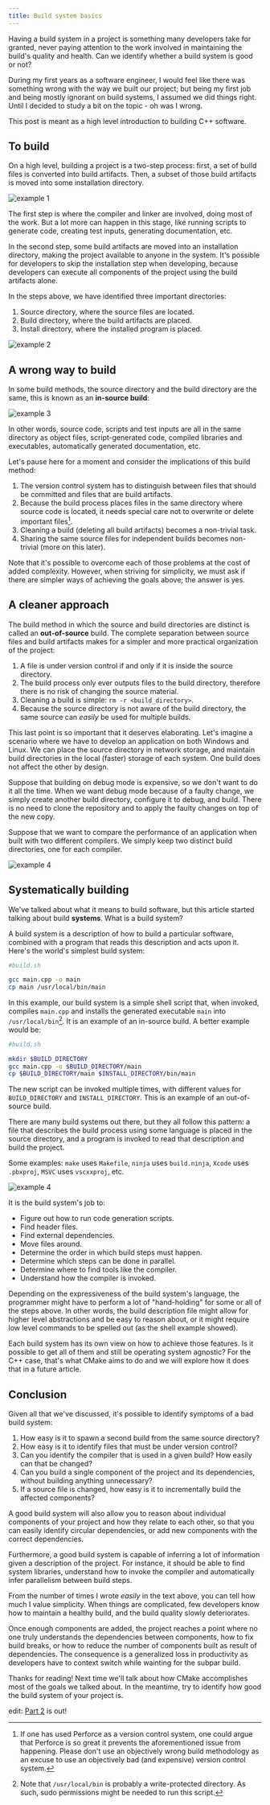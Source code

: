 ```yaml
---
title: Build system basics
---
```


Having a build system in a project is something many developers take for
granted, never paying attention to the work involved in maintaining the build's
quality and health. Can we identify whether a build system is good or not?

During my first years as a software engineer, I would feel like there was
something wrong with the way we built our project; but being my first job and
being mostly ignorant on build systems, I assumed we did things right. Until I
decided to study a bit on the topic - oh was I wrong.

This post is meant as a high level introduction to building C++ software.

## To build

On a high level, building a project is a two-step process: first, a set of
build files is converted into build artifacts. Then, a subset of those build
artifacts is moved into some installation directory.

![example 1](to_build.svg)

The first step is where the compiler and linker are involved, doing most of the
work. But a lot more can happen in this stage, like running scripts to generate
code, creating test inputs, generating documentation, etc.

In the second step, some build artifacts are moved into an installation
directory, making the project available to anyone in the system. It's possible
for developers to skip the installation step when developing, because
developers can execute all components of the project using the build
artifacts alone.

In the steps above, we have identified three important directories:

1. Source directory, where the source files are located.
2. Build directory, where the build artifacts are placed.
3. Install directory, where the installed program is placed.

![example 2](locations.svg)

## A wrong way to build

In some build methods, the source directory and the build directory are the
same, this is known as an __in-source build__:

![example 3](in_source.svg)

In other words, source code, scripts and test inputs are all in the same
directory as object files, script-generated code, compiled libraries and
executables, automatically generated documentation, etc.

Let's pause here for a moment and consider the implications of this build
method:

1. The version control system has to distinguish between files that should be
committed and files that are build artifacts.
2. Because the build process places files in the same directory where source
code is located, it needs special care not to overwrite or delete important
files[^1].
3. Cleaning a build (deleting all build artifacts) becomes a non-trivial task.
4. Sharing the same source files for independent builds becomes non-trivial
(more on this later).

Note that it's possible to overcome each of those problems at the cost of added
complexity. However, when striving for simplicity, we must ask if there are
simpler ways of achieving the goals above; the answer is yes.

## A cleaner approach

The build method in which the source and build directories are distinct is
called an __out-of-source__ build. The complete separation between source files
and build artifacts makes for a simpler and more practical organization of the
project:

1. A file is under version control if and only if it is inside the source
directory.
2. The build process only ever outputs files to the build directory, therefore
there is no risk of changing the source material.
3. Cleaning a build is simple: `rm -r <build_directory>`.
4. Because the source directory is not aware of the build directory, the same
source can _easily_ be used for multiple builds.

This last point is so important that it deserves elaborating. Let's imagine a
scenario where we have to develop an application on both Windows and Linux.  We
can place the source directory in network storage, and maintain build
directories in the local (faster) storage of each system. One build does not
affect the other by design.

Suppose that building on debug mode is expensive, so we don't want to do it all
the time. When we want debug mode because of a faulty change, we simply create
another build directory, configure it to debug, and build. There is no need to
clone the repository and to apply the faulty changes on top of the new copy.

Suppose that we want to compare the performance of an application when built
with two different compilers. We simply keep two distinct build directories,
one for each compiler.

![example 4](out_of_source.svg)

## Systematically building

We've talked about what it means to build software, but this article started
talking about build __systems__. What is a build system?

A build system is a description of how to build a particular software, combined
with a program that reads this description and acts upon it. Here's the world's
simplest build system:

```bash
#build.sh

gcc main.cpp -o main
cp main /usr/local/bin/main
```

In this example, our build system is a simple shell script that, when invoked,
compiles `main.cpp` and installs the generated executable `main` into
`/usr/local/bin`[^2]. It is an example of an in-source build. A better example
would be:

```bash
#build.sh

mkdir $BUILD_DIRECTORY
gcc main.cpp -o $BUILD_DIRECTORY/main
cp $BUILD_DIRECTORY/main $INSTALL_DIRECTORY/bin/main
```

The new script can be invoked multiple times, with different values for
`BUILD_DIRECTORY` and `INSTALL_DIRECTORY`. This is an example of an
out-of-source build.

There are many build systems out there, but they all follow this pattern: a
file that describes the build process using some language is placed in the
source directory, and a program is invoked to read that description and build
the project.

Some examples: `make` uses `Makefile`, `ninja` uses `build.ninja`, `Xcode` uses
`.pbxproj`, `MSVC` uses `vscxxproj`, etc.

![example 4](different_systems.svg)

It is the build system's job to:

* Figure out how to run code generation scripts.
* Find header files.
* Find external dependencies.
* Move files around.
* Determine the order in which build steps must happen.
* Determine which steps can be done in parallel.
* Determine where to find tools like the compiler.
* Understand how the compiler is invoked.

Depending on the expressiveness of the build system's language, the programmer
might have to perform a lot of "hand-holding" for some or all of the steps
above. In other words, the build description file might allow for higher level
abstractions and be easy to reason about, or it might require low level
commands to be spelled out (as the shell example showed).

Each build system has its own view on how to achieve those features. Is it
possible to get all of them and still be operating system agnostic? For the C++
case, that's what CMake aims to do and we will explore how it does that in a
future article.

## Conclusion

Given all that we've discussed, it's possible to identify symptoms of a bad
build system:

1. How easy is it to spawn a second build from the same source directory?
2. How easy is it to identify files that must be under version control?
3. Can you identify the compiler that is used in a given build? How easily can
that be changed?
4. Can you build a single component of the project and its dependencies,
without building anything unnecessary?
5. If a source file is changed, how easy is it to incrementally build the
affected components?

A good build system will also allow you to reason about individual components
of your project and how they relate to each other, so that you can easily
identify circular dependencies, or add new components with the correct
dependencies.

Furthermore, a good build system is capable of inferring a lot of information
given a description of the project. For instance, it should be able to find
system libraries, understand how to invoke the compiler and automatically infer
parallelism between build steps.

From the number of times I wrote _easily_ in the text above, you can tell how
much I value simplicity. When things are complicated, few developers know how
to maintain a healthy build, and the build quality slowly deteriorates.

Once enough components are added, the project reaches a point where no one
truly understands the dependencies between components, how to fix build breaks,
or how to reduce the number of components built as result of dependencies. The
consequence is a generalized loss in productivity as developers have to context
switch while wainting for the subpar build.

Thanks for reading! Next time we'll talk about how CMake accomplishes most of
the goals we talked about. In the meantime, try to identify how good the build
system of your project is.

edit: [Part 2] is out!

[^1]: If one has used Perforce as a version control system, one could argue
that Perforce is so great it prevents the aforementioned issue from happening.
Please don't use an objectively wrong build methodology as an excuse to use an
objectively bad (and expensive) version control system.

[^2]: Note that `/usr/local/bin` is probably a write-protected directory. As
such, sudo permissions might be needed to run this script.

[Part 2]: http://felipepiovezan.gitlab.io/blog/build_system_p2/
